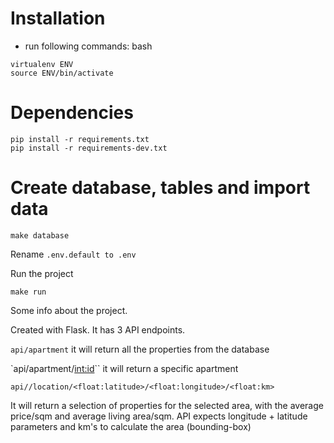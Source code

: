 # Installation

* run following commands:
bash
```
virtualenv ENV
source ENV/bin/activate
```

# Dependencies
```
pip install -r requirements.txt
pip install -r requirements-dev.txt 
```

# Create database, tables and import data 
```
make database
```

Rename `.env.default to .env `

Run the project
```
make run
```


Some info about the project.

Created with Flask. It has 3 API endpoints.

`api/apartment`
it will return all the properties from the database

`api/apartment/<int:id>``
it will return a specific apartment

`api//location/<float:latitude>/<float:longitude>/<float:km>`

It will return a selection of properties for the selected area, with the average price/sqm and average living area/sqm. API expects longitude + latitude parameters and km's to calculate the area (bounding-box)
